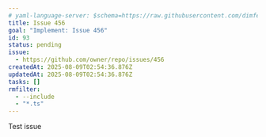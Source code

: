 ```yaml
---
# yaml-language-server: $schema=https://raw.githubusercontent.com/dimfeld/llmutils/main/schema/rmplan-plan-schema.json
title: Issue 456
goal: "Implement: Issue 456"
id: 93
status: pending
issue:
  - https://github.com/owner/repo/issues/456
createdAt: 2025-08-09T02:54:36.876Z
updatedAt: 2025-08-09T02:54:36.876Z
tasks: []
rmfilter:
  - --include
  - "*.ts"
---
```


Test issue
